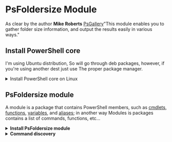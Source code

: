 # PsFoldersize Module

As clear by the author **Mike Roberts** [PsGallery](https://www.powershellgallery.com/packages/PSFolderSize/1.7.1)"This module enables you to gather folder size information, and output the results easily in various ways."

## Install PowerShell core

I'm using Ubuntu distribution, So will go through deb packages, however, if you're using another dest just use The proper package manager.

<details>
<summary>Install PowerShell core on Linux </summary>

- Download the package "powershell_7.3.4-1.deb_amd64.deb"
  - <https://github.com/PowerShell/PowerShell/releases/tag/v7.3.4>
- set execution permission and Install the package

 ```bash
 chmod +x powershell_7.3.4-1.deb_amd64.deb 
 sudo dpkg -i powershell_7.3.4-1.deb_amd64.deb 
 ```

- Start and print out the Powershell version

 ```bash
 pwsh
 ```

 ```bash
 $PSVersionTable

 ```

- The output should be like that:

 ```bash
 Name                           Value
 ----                           -----
 PSVersion                      7.3.4
 PSEdition                      Core
 GitCommitId                    7.3.4
 OS                             Linux 5.15.0-71-generic
 Platform                       Unix
 PSCompatibleVersions           {1.0}
 PSRemotingProtocolVersion      2.3
 SerializationVersion           1.1.0.1
 WSManStackVersion              3.0

 ```

</details>

## PsFoldersize module

A module is a package that contains PowerShell members, such as [cmdlets](https://learn.microsoft.com/en-us/powershell/scripting/developer/cmdlet/cmdlet-overview?view=powershell-7.3), [functions](https://learn.microsoft.com/en-us/powershell/module/microsoft.powershell.core/about/about_functions?view=powershell-7.3), [variables](https://learn.microsoft.com/en-us/powershell/module/microsoft.powershell.core/about/about_variables?view=powershell-7.3), and [aliases](https://learn.microsoft.com/en-us/powershell/module/microsoft.powershell.core/about/about_aliases?view=powershell-7.3); in another way Modules is packages contains a list of commands, functions, etc...

<details>
<summary><b>Install PsFoldersize module</b></summary>

- Install PsFoldersize

 ```bash
 Install-Module -Name PSFolderSize 
 ```

```bash
get-help Get-FolderSize
```

</details>

<details>
<summary><b>Command discovery</b></summary>

 ```bash
 get-help Get-FolderSize -Detailed
 ```

- The tool has powerful capabilities, Let's discover more with  ```get-member```

  ```bash
  Get-FolderSize | gm
  ```

- Any command is an object, and get-member Gets the properties and methods of objects; these methods and properties can be used in advanced tasks. Coming up!

  ```
  PS /home/PowerShellUser> Get-FolderSize | gm

   TypeName: PS.Folder.List.Result

  Name        MemberType   Definition
  ----        ----------   ----------
  Equals      Method       bool Equals(System.Object obj)
  GetHashCode Method       int GetHashCode()
  GetType     Method       type GetType()
  ToString    Method       string ToString()
  FolderName  NoteProperty System.String FolderName=.cache
  FullPath    NoteProperty string FullPath=/home/PowerShellUser/.cache
  HostName    NoteProperty string HostName=ThinkPad
  SizeBytes   NoteProperty double SizeBytes=435597898
  SizeGB      NoteProperty double SizeGB=0.41
  SizeKB      NoteProperty double SizeKB=425388.57
  SizeMB      NoteProperty double SizeMB=415.42 ```

- **Now Let's discover The out-put**:
  - ***TypeName***: means that the listed members provide more result capabilities, More explanation coming up!
    - ***Another example***: ```get-process``` what out-put do you expect from this command!? for sure ***processes***, So the members of```get-process``` command provide more capabilites at the process out-put.

  - ***MemberType***:
    - ***method***: Things I can do.
    - ***NoteProperties***: generic properties.
    - ***properties***: >> Things I have, Things that describe me (e.g. my skin color, my eyes color, etc...)

- **Exmples**:

```bash
cd ~
Get-FolderSize     

FolderName                     SizeMB       SizeGB       FullPath
----------                     ------       ------       --------
Downloads                      152.86       0.15         /home/PowerShellUser/Downloads

```

```bash
# Print out folder name only
Get-FolderSize | select -Property FolderName

FolderName
----------

Downloads

```

```bash
# Print out folder name and size
Get-FolderSize | select -Property FolderName, SizeGB

FolderName   SizeGB
----------   ------

Downloads     0.150

```

```bash
# Print out full path and size
Get-FolderSize | select -Property FullPath, SizeGB  

FullPath                                SizeGB
--------                                ------
/home/PowerShellUser/Downloads           0.150

```

```bash
# Filtter the out-put with sizeGB that equal 0.15  
Get-FolderSize | Where-Object SizeGB -eq 0.15

FolderName                     SizeMB       SizeGB       FullPath
----------                     ------       ------       --------
Downloads                      152.86       0.15         /home/PowerShellUser/Downloads

```

```bash
# Filtter the out-put with sizeGB that match "0.anySize"
Get-FolderSize | Where-Object SizeGB -match "0.1*"

FolderName                     SizeMB       SizeGB       FullPath
----------                     ------       ------       --------

Downloads                      152.86       0.15         /home/PowerShellUser/Downloads
.config                        60.91        0.06         /home/PowerShellUser/.config

```

- [MATCH about_Comparison_Operators](https://learn.microsoft.com/en-us/powershell/module/microsoft.powershell.core/about/about_comparison_operators?view=powershell-7.2)

```bash
# Filter the out-put with size criteria and select only full path out-put, and set it in a variable, Then you can use this variable to copy the items, looping, ifcondetions, etc
$getFolderSize = Get-FolderSize | Where-Object SizeGB -eq 0.15 | select -Property fullpath
```

**get-help Examples**:

```bash
# The default format out-put is Table however, there's a list as well  
# select the format output as "table" with "autosize" option to ignore hidden values 
Get-FolderSize | Format-Table -AutoSize
```

```bash
# specify a path
Get-FolderSize -BasePath 'C:\Program Files'
```

```bash
# Spicify a path and the exact folder name
Get-FolderSize -BasePath 'C:\Program Files' -FolderName IIS
```

```bash
# define a variable called $getFolderSize have folder size data, And Reuse the variable with table format 
$getFolderSize = Get-FolderSize 
$getFolderSize | Format-Table -AutoSize
```

```bash
# define a variable called $getFolderSize that has folder size data and save the value in ~/Desktop path with csv extension
$getFolderSize = Get-FolderSize -Output csv -OutputPath ~\Desktop
$getFolderSize

```

```bash
# sort by size descending
Get-FolderSize | Sort-Object SizeBytes -Descending
```

```bash
# Use Omitfolders option to exclude pictures folder out-put
Get-FolderSize -OmitFolders ./Pictures/
```

</details>

